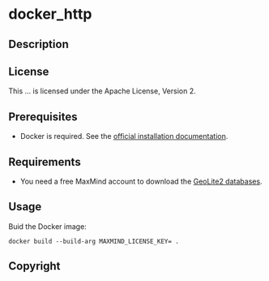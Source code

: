 # docker_http

## Description

## License

This ... is licensed under the Apache License, Version 2.

## Prerequisites

* Docker is required. See the [official installation documentation](https://docs.docker.com/get-docker/).

## Requirements

* You need a free MaxMind account to download the [GeoLite2 databases](https://dev.maxmind.com/geoip/geolite2-free-geolocation-data).

## Usage

Buid the Docker image:
```
docker build --build-arg MAXMIND_LICENSE_KEY= .
```

## Copyright
